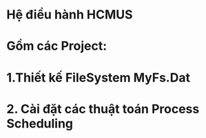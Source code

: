 # Hệ điều hành HCMUS
# Gồm các Project: 
  # 1.Thiết kế FileSystem MyFs.Dat
  # 2. Cài đặt các thuật toán Process Scheduling 
  
